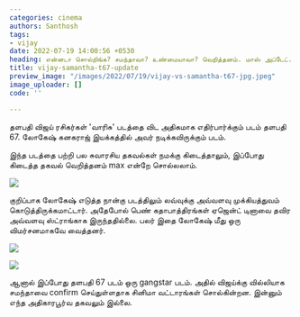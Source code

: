 ```yaml
---
categories: cinema
authors: Santhosh
tags:
- vijay
date: 2022-07-19 14:00:56 +0530
heading: என்னடா சொல்றிங்க? சமந்தாவா? உண்மையாவா? வெறித்தனம். மாஸ் அப்டேட். முழு விவரம்.
title: vijay-samantha-t67-update
preview_image: "/images/2022/07/19/vijay-vs-samantha-t67-jpg.jpeg"
image_uploader: []
code: ''

---
```

தளபதி விஜய் ரசிகர்கள் 'வாரிசு' படத்தை விட அதிகமாக எதிர்பார்க்கும் படம் தளபதி 67. லோகேஷ் கனகராஜ் இயக்கத்தில் அவர் நடிக்கவிருக்கும் படம்.

இந்த படத்தை பற்றி பல சுவாரசிய தகவல்கள் நமக்கு கிடைத்தாலும், இப்போது கிடைத்த தகவல் வெறித்தனம் max என்றே சொல்லலாம்.

![](/images/2022/07/19/samantha-t67-vijay-2-jpg.jpeg)

குறிப்பாக லோகேஷ் எடுத்த நான்கு படத்திலும்  லவ்வுக்கு அவ்வளவு முக்கியத்துவம் கொடுத்திருக்கமாட்டார். அதேபோல் பெண் கதாபாத்திரங்கள் ஏஜென்ட் டினாவை தவிர அவ்வளவு ஸ்ட்ராங்காக இருந்ததில்லை. பலர் இதை லோகேஷ் மீது ஒரு விமர்சனமாகவே வைத்தனர்.

![](/images/2022/07/19/samantha-t67-vijay-1-jpg.jpeg)

![](/images/2022/07/19/samantha-t67-vijay-jpg.jpeg)

ஆனால் இப்போது தளபதி 67 படம் ஒரு gangstar படம். அதில் விஜய்க்கு வில்லியாக சமந்தாவை confirm செய்துள்ளதாக சினிமா வட்டாரங்கள் சொல்கின்றன. இன்னும் எந்த அதிகாரபூர்வ தகவலும் இல்லை.